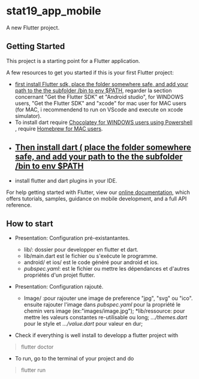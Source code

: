 # stat19_app_mobile

A new Flutter project.

## Getting Started

This project is a starting point for a Flutter application.

A few resources to get you started if this is your first Flutter project:

- [first install Flutter sdk, place the folder somewhere safe, 
   and add your path to the the subfolder /bin to env $PATH](https://flutter.dev/docs/get-started/install/),
   regarder la section concernant "Get the Flutter SDK" et "Android studio", for WINDOWS users, 
   "Get the Flutter SDK"  and "xcode" for mac user for MAC users (for MAC, i recommendend to run
   on VScode and execute on xcode simulator).
- To install dart require [Chocolatey for WINDOWS users using Powershell ](https://chocolatey.org/install),
   require [Homebrew for MAC users](https://docs.brew.sh/FAQ).
- [ Then install dart ( place the folder somewhere safe, 
    and add your path to the the subfolder /bin to env $PATH](https://dart.dev/get-dart)
    -  
- install flutter and dart plugins in your IDE.

For help getting started with Flutter, view our
[online documentation](https://flutter.dev/docs), which offers tutorials,
samples, guidance on mobile development, and a full API reference.

## How to start
- Presentation: Configuration pré-existantantes.
    * lib/: dossier pour developper en flutter et dart.
    * lib/main.dart est le fichier ou s'exécute le programme.
    * android/ et ios/ est le code généré pour android et ios.
    * _pubspec.yaml_: est le fichier ou mettre les dépendances et d'autres propriétés d'un projet flutter.
    
- Presentation: Configuration rajouté.
    * Image/ :pour rajouter une image de preference "jpg", "svg" ou "ico". ensuite rajouter l'image 
    dans _pubspec.yaml_ pour la propriété le chemin vers image (ex:"images/image.jpg");
    *lib/ressource: pour mettre les valeurs constantes re-utilisable ou long; _.../themes.dart_ pour 
     le style et _.../value.dart_ pour valeur en dur;
    
- Check if everything is well install to developp a flutter project with 
> flutter doctor
- To run, go to the terminal of your project and do 
> flutter run 